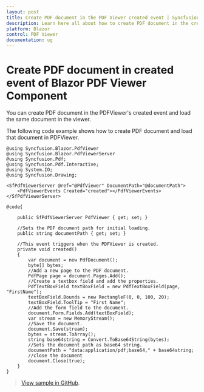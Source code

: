 ```yaml
---
layout: post
title: Create PDF document in the PDF Viewer created event | Syncfusion
description: Learn here all about how to create PDF document in the created event of Syncfusion Blazor PDF Viewer component and more.
platform: Blazor
control: PDF Viewer
documentation: ug
---
```


# Create PDF document in created event of Blazor PDF Viewer Component

You can create PDF document in the PDFViewer's created event and load the same document in the viewer.

The following code example shows how to create PDF document and load that document in PDFViewer.

```cshtml
@using Syncfusion.Blazor.PdfViewer
@using Syncfusion.Blazor.PdfViewerServer
@using Syncfusion.Pdf;
@using Syncfusion.Pdf.Interactive;
@using System.IO;
@using Syncfusion.Drawing;

<SfPdfViewerServer @ref="@PdfViewer" DocumentPath="@documentPath">
    <PdfViewerEvents Created="created"></PdfViewerEvents>
</SfPdfViewerServer>

@code{

    public SfPdfViewerServer PdfViewer { get; set; }

    //Sets the PDF document path for initial loading.
    public string documentPath { get; set; }

    //This event triggers when the PDFViewer is created.
    private void created()
    {
        var document = new PdfDocument();
        byte[] bytes;
        //Add a new page to the PDF document.
        PdfPage page = document.Pages.Add();
        //Create a textbox field and add the properties.
        PdfTextBoxField textBoxField = new PdfTextBoxField(page, "FirstName");
        textBoxField.Bounds = new RectangleF(0, 0, 100, 20);
        textBoxField.ToolTip = "First Name";
        //Add the form field to the document.
        document.Form.Fields.Add(textBoxField);
        var stream = new MemoryStream();
        //Save the document.
        document.Save(stream);
        bytes = stream.ToArray();
        string base64string = Convert.ToBase64String(bytes);
        //Sets the document path as base64 string.
        documentPath = "data:application/pdf;base64," + base64string;
        //close the document
        document.Close(true);
    }
}
```

> [View sample in GitHub](https://github.com/SyncfusionExamples/blazor-pdf-viewer-examples/tree/master/Events/Create%20PDF%20in%20Created%20Event).
